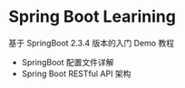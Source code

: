 # Spring Boot Learining

基于 SpringBoot 2.3.4 版本的入门 Demo 教程

- SpringBoot 配置文件详解
- Spring Boot RESTful API 架构
